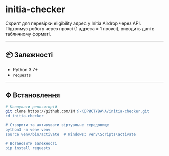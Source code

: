 # initia-checker

Скрипт для перевірки eligibility адрес у Initia Airdrop через API.  
Підтримує роботу через проксі (1 адреса = 1 проксі), виводить дані в табличному форматі.

---

## 📦 Залежності

- Python 3.7+
- `requests`

---

## ⚙️ Встановлення

```bash
# Клонувати репозиторій
git clone https://github.com/ІМ'Я-КОРИСТУВАЧА/initia-checker.git
cd initia-checker

# Створити та активувати віртуальне середовище
python3 -m venv venv
source venv/bin/activate  # Windows: venv\Scripts\activate

# Встановити залежності
pip install requests
